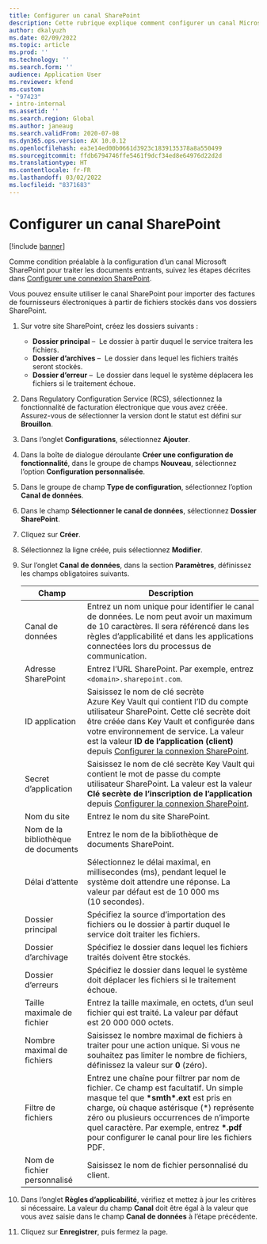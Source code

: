 ```yaml
---
title: Configurer un canal SharePoint
description: Cette rubrique explique comment configurer un canal Microsoft SharePoint pour recevoir des factures électroniques entrantes.
author: dkalyuzh
ms.date: 02/09/2022
ms.topic: article
ms.prod: ''
ms.technology: ''
ms.search.form: ''
audience: Application User
ms.reviewer: kfend
ms.custom:
- "97423"
- intro-internal
ms.assetid: ''
ms.search.region: Global
ms.author: janeaug
ms.search.validFrom: 2020-07-08
ms.dyn365.ops.version: AX 10.0.12
ms.openlocfilehash: ea3e14ed00b0661d3923c1839135378a8a550499
ms.sourcegitcommit: ffdb6794746ffe5461f9dcf34ed8e64976d22d2d
ms.translationtype: HT
ms.contentlocale: fr-FR
ms.lasthandoff: 03/02/2022
ms.locfileid: "8371683"
---
```

# <a name="configure-a-sharepoint-channel"></a>Configurer un canal SharePoint

[!include [banner](../includes/banner.md)]

Comme condition préalable à la configuration d’un canal Microsoft SharePoint pour traiter les documents entrants, suivez les étapes décrites dans [Configurer une connexion SharePoint](e-invoicing-create-sharepoint-connection.md).

Vous pouvez ensuite utiliser le canal SharePoint pour importer des factures de fournisseurs électroniques à partir de fichiers stockés dans vos dossiers SharePoint.

1. Sur votre site SharePoint, créez les dossiers suivants :

    - **Dossier principal** –  Le dossier à partir duquel le service traitera les fichiers.
    - **Dossier d’archives** –  Le dossier dans lequel les fichiers traités seront stockés.
    - **Dossier d’erreur** –  Le dossier dans lequel le système déplacera les fichiers si le traitement échoue.

2. Dans Regulatory Configuration Service (RCS), sélectionnez la fonctionnalité de facturation électronique que vous avez créée. Assurez-vous de sélectionner la version dont le statut est défini sur **Brouillon**.
3. Dans l’onglet **Configurations**, sélectionnez **Ajouter**.
4. Dans la boîte de dialogue déroulante **Créer une configuration de fonctionnalité**, dans le groupe de champs **Nouveau**, sélectionnez l’option **Configuration personnalisée**.
5. Dans le groupe de champ **Type de configuration**, sélectionnez l’option **Canal de données**.
6. Dans le champ **Sélectionner le canal de données**, sélectionnez **Dossier SharePoint**.
7. Cliquez sur **Créer**.
8. Sélectionnez la ligne créée, puis sélectionnez **Modifier**.
9. Sur l’onglet **Canal de données**, dans la section **Paramètres**, définissez les champs obligatoires suivants.

    | Champ                 | Description |
    |-----------------------|-------------|
    | Canal de données          | Entrez un nom unique pour identifier le canal de données. Le nom peut avoir un maximum de 10 caractères. Il sera référencé dans les règles d’applicabilité et dans les applications connectées lors du processus de communication. |
    | Adresse SharePoint    | Entrez l’URL SharePoint. Par exemple, entrez `<domain>.sharepoint.com`. |
    | ID application        | Saisissez le nom de clé secrète Azure Key Vault qui contient l’ID du compte utilisateur SharePoint. Cette clé secrète doit être créée dans Key Vault et configurée dans votre environnement de service. La valeur est la valeur **ID de l’application (client)** depuis [Configurer la connexion SharePoint](e-invoicing-create-sharepoint-connection.md). |
    | Secret d’application    | Saisissez le nom de clé secrète Key Vault qui contient le mot de passe du compte utilisateur SharePoint. La valeur est la valeur **Clé secrète de l’inscription de l’application** depuis [Configurer la connexion SharePoint](e-invoicing-create-sharepoint-connection.md). |
    | Nom du site             | Entrez le nom du site SharePoint. |
    | Nom de la bibliothèque de documents | Entrez le nom de la bibliothèque de documents SharePoint. |
    | Délai d’attente               | Sélectionnez le délai maximal, en millisecondes (ms), pendant lequel le système doit attendre une réponse. La valeur par défaut est de 10 000 ms (10 secondes). |
    | Dossier principal           | Spécifiez la source d’importation des fichiers ou le dossier à partir duquel le service doit traiter les fichiers. |
    | Dossier d’archivage        | Spécifiez le dossier dans lequel les fichiers traités doivent être stockés. |
    | Dossier d’erreurs          | Spécifiez le dossier dans lequel le système doit déplacer les fichiers si le traitement échoue. |
    | Taille maximale de fichier         | Entrez la taille maximale, en octets, d’un seul fichier qui est traité. La valeur par défaut est 20 000 000 octets. |
    | Nombre maximal de fichiers      | Saisissez le nombre maximal de fichiers à traiter pour une action unique. Si vous ne souhaitez pas limiter le nombre de fichiers, définissez la valeur sur **0** (zéro). |
    | Filtre de fichiers           | Entrez une chaîne pour filtrer par nom de fichier. Ce champ est facultatif. Un simple masque tel que **\*smth\*.ext** est pris en charge, où chaque astérisque (\*) représente zéro ou plusieurs occurrences de n’importe quel caractère. Par exemple, entrez **\*.pdf** pour configurer le canal pour lire les fichiers PDF. |
    | Nom de fichier personnalisé      | Saisissez le nom de fichier personnalisé du client. |

10. Dans l’onglet **Règles d’applicabilité**, vérifiez et mettez à jour les critères si nécessaire. La valeur du champ **Canal** doit être égal à la valeur que vous avez saisie dans le champ **Canal de données** à l’étape précédente.
11. Cliquez sur **Enregistrer**, puis fermez la page.
